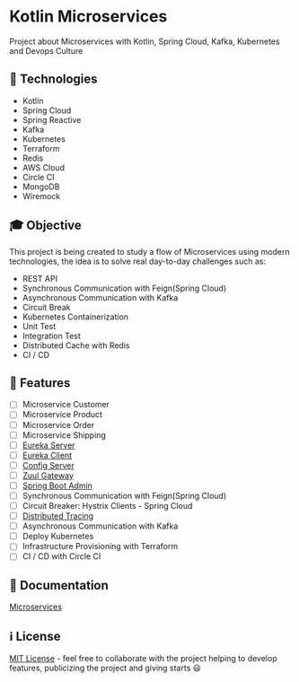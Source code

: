 # Kotlin Microservices

Project about Microservices with Kotlin, Spring Cloud, Kafka, Kubernetes and Devops Culture

## :bookmark_tabs: Technologies

- Kotlin
- Spring Cloud
- Spring Reactive
- Kafka
- Kubernetes
- Terraform
- Redis
- AWS Cloud
- Circle CI
- MongoDB
- Wiremock

## :mortar_board: Objective

This project is being created to study a flow of Microservices using modern technologies, 
the idea is to solve real day-to-day challenges such as: 

- REST API
- Synchronous Communication with Feign(Spring Cloud)
- Asynchronous Communication with Kafka
- Circuit Break
- Kubernetes Containerization 
- Unit Test
- Integration Test
- Distributed Cache with Redis
- CI / CD

## :rocket: Features

- [ ] Microservice Customer
- [ ] Microservice Product
- [ ] Microservice Order
- [ ] Microservice Shipping
- [ ] [Eureka Server](documentation/EurekaServer.md)
- [ ] [Eureka Client](documentation/EurekaClient.md)
- [ ] [Config Server](documentation/ConfigServer.md)
- [ ] [Zuul Gateway](documentation/ZuulGateway.md)
- [ ] [Spring Boot Admin](documentation/SpringBootAdmin.md)
- [ ] Synchronous Communication with Feign(Spring Cloud)
- [ ] Circuit Breaker: Hystrix Clients - Spring Cloud
- [ ] [Distributed Tracing](documentation/DistributedTracing.md)
- [ ] Asynchronous Communication with Kafka
- [ ] Deploy Kubernetes
- [ ] Infrastructure Provisioning with Terraform
- [ ] CI / CD with Circle CI

## :bookmark_tabs: Documentation

[Microservices](microservices/README.md)

## :information_source: License 

[MIT License](https://en.wikipedia.org/wiki/MIT_License) - feel free to collaborate with the project helping to develop features, publicizing the project and giving starts :smiley: 
